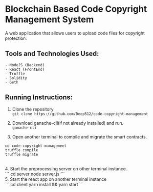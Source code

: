 # Blockchain Based Code Copyright Management System
A web application that allows users to upload code files for copyright protection.<br />

## Tools and Technologies Used:
```
- NodeJS (Backend)
- React (FrontEnd)
- Truffle
- Solidity
- Geth
```

## Running Instructions:
1. Clone the repository<br />
`git clone https://github.com/Deep512/code-copyright-management`<br />

2. Download ganache-cli(if not already installed) and run.<br />
`ganache-cli`<br />

3. Open another terminal to compile and migrate the smart contracts.<br />
```
cd code-copyright-management
truffle compile
truffle migrate
```
<br />
4. Start the preprocessing server on other terminal instance.<br />
```
cd server
node server.js
```
<br />
5. Start the react app on another terminal instance<br />
```
cd client
yarn install && yarn start
```
<br />
